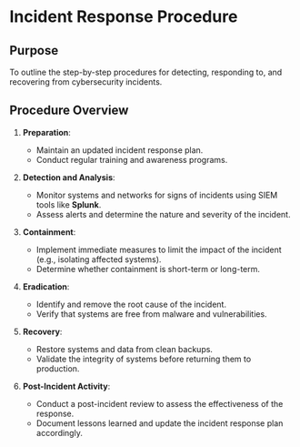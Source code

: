 # Incident Response Procedure

## Purpose
To outline the step-by-step procedures for detecting, responding to, and recovering from cybersecurity incidents.

## Procedure Overview
1. **Preparation**:
   - Maintain an updated incident response plan.
   - Conduct regular training and awareness programs.

2. **Detection and Analysis**:
   - Monitor systems and networks for signs of incidents using SIEM tools like **Splunk**.
   - Assess alerts and determine the nature and severity of the incident.

3. **Containment**:
   - Implement immediate measures to limit the impact of the incident (e.g., isolating affected systems).
   - Determine whether containment is short-term or long-term.

4. **Eradication**:
   - Identify and remove the root cause of the incident.
   - Verify that systems are free from malware and vulnerabilities.

5. **Recovery**:
   - Restore systems and data from clean backups.
   - Validate the integrity of systems before returning them to production.

6. **Post-Incident Activity**:
   - Conduct a post-incident review to assess the effectiveness of the response.
   - Document lessons learned and update the incident response plan accordingly.
